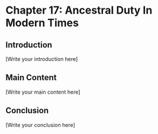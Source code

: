 # Chapter 17: Ancestral Duty In Modern Times

## Introduction

[Write your introduction here]

## Main Content

[Write your main content here]

## Conclusion

[Write your conclusion here]